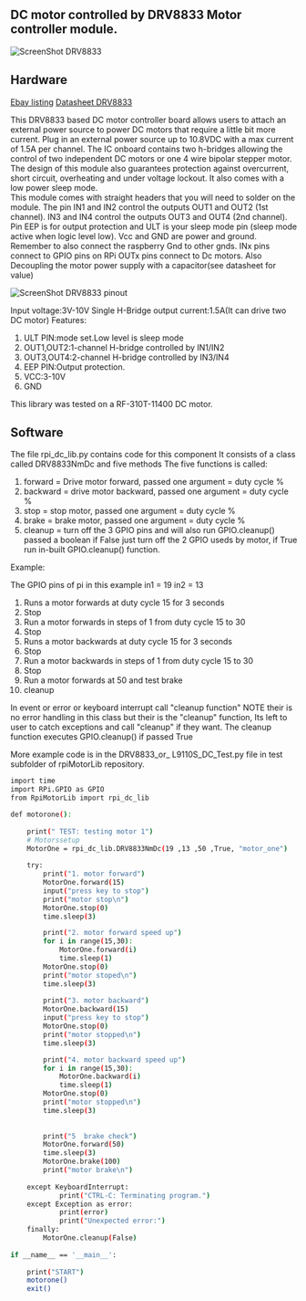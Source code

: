 DC motor controlled by DRV8833 Motor controller module.
-------------------------------------------------

![ScreenShot DRV8833](https://github.com/gavinlyonsrepo/RpiMotorLib/blob/master/images/DRV8833.jpg)


Hardware
--------------------------------------------
[Ebay listing](https://www.ebay.ca/itm/DRV8833-2-Channel-DC-Motor-Driver-Module-1-5A-for-Arduino-/311651296778)
[Datasheet DRV8833](http://www.ti.com/lit/ds/symlink/drv8833.pdf)

This DRV8833 based DC motor controller board allows users to attach an external power
source to power DC motors that require a little bit more current. 
Plug in an external power source up to 10.8VDC with a max current of 1.5A per channel. 
The IC onboard contains two h-bridges allowing the control of two independent DC motors or one 4 wire bipolar stepper motor. 
The design of this module also guarantees protection against overcurrent, short circuit, overheating and under voltage lockout. 
It also comes with a low power sleep mode.  
This module comes with straight headers that you will need to solder on the module. 
The pin IN1 and IN2 control the outputs OUT1 and OUT2 (1st channel). 
IN3 and IN4 control the outputs OUT3 and OUT4 (2nd channel). 
Pin EEP is for output protection and ULT is your sleep mode pin (sleep mode active when logic level low). 
Vcc and GND are power and ground. Remember to also connect the raspberry Gnd to other gnds.
INx pins connect to GPIO pins on RPi OUTx pins connect to Dc motors.
Also Decoupling the motor power supply with a capacitor(see datasheet for value)

![ScreenShot DRV8833 pinout](https://github.com/gavinlyonsrepo/RpiMotorLib/blob/master/images/DRV8833pinout.jpg)

Input voltage:3V-10V
Single H-Bridge output current:1.5A(It can drive two DC motor)
Features:

1. ULT PIN:mode set.Low level is sleep mode
2. OUT1,OUT2:1-channel H-bridge controlled by IN1/IN2
3. OUT3,OUT4:2-channel H-bridge controlled by IN3/IN4
4. EEP PIN:Output protection.
5. VCC:3-10V
6. GND

This library was tested on a RF-310T-11400 DC motor.

Software
-------------------------------------------
The file rpi_dc_lib.py contains code for this component
It consists of a class called DRV8833NmDc and five methods
The five functions is called: 
1. forward = Drive motor forward,  passed one argument = duty cycle %
2. backward = drive motor backward,  passed one argument = duty cycle %
3. stop = stop motor, passed one argument = duty cycle %
4. brake = brake motor,  passed one argument = duty cycle %
5. cleanup = turn off the 3 GPIO pins and will also run GPIO.cleanup() 
passed a boolean if False just turn off the 2 GPIO useds by motor,
if True run in-built GPIO.cleanup() function.

Example: 

The GPIO pins of pi in this example
in1 = 19
in2 = 13

1. Runs a motor forwards at duty cycle 15 for 3 seconds 
2. Stop
3. Run a motor forwards in steps of 1 from duty cycle 15 to 30
4. Stop
5. Runs a motor backwards at duty cycle 15 for 3 seconds 
6. Stop
7. Run a motor backwards in steps of 1 from duty cycle 15 to 30
8. Stop
9. Run a motor forwards at 50 and test brake
10. cleanup

In event or error or keyboard interrupt call "cleanup function"
NOTE their is no error handling in this class but their is the "cleanup" 
function, Its left to user to catch exceptions and call "cleanup" if they 
want. The cleanup function executes GPIO.cleanup() if passed True

More example code is in the DRV8833_or_ L9110S_DC_Test.py file 
in test subfolder of rpiMotorLib repository.

```sh
import time 
import RPi.GPIO as GPIO
from RpiMotorLib import rpi_dc_lib 

def motorone():
    
    print(" TEST: testing motor 1") 
    # Motorssetup
    MotorOne = rpi_dc_lib.DRV8833NmDc(19 ,13 ,50 ,True, "motor_one")
    
    try:
        print("1. motor forward")
        MotorOne.forward(15)
        input("press key to stop") 
        print("motor stop\n")
        MotorOne.stop(0)
        time.sleep(3)

        print("2. motor forward speed up")
        for i in range(15,30):
            MotorOne.forward(i)
            time.sleep(1)
        MotorOne.stop(0)
        print("motor stoped\n")
        time.sleep(3)
        
        print("3. motor backward")
        MotorOne.backward(15)
        input("press key to stop") 
        MotorOne.stop(0)
        print("motor stopped\n")
        time.sleep(3)

        print("4. motor backward speed up")
        for i in range(15,30):
            MotorOne.backward(i)
            time.sleep(1)
        MotorOne.stop(0)
        print("motor stopped\n")
        time.sleep(3)
      
      
        print("5  brake check")
        MotorOne.forward(50)
        time.sleep(3)
        MotorOne.brake(100)
        print("motor brake\n")
        
    except KeyboardInterrupt:
            print("CTRL-C: Terminating program.")
    except Exception as error:
            print(error)
            print("Unexpected error:")
    finally:
        MotorOne.cleanup(False)
        
if __name__ == '__main__':
   
    print("START")
    motorone()
    exit()
    
```
